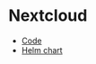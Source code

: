 # Nextcloud

* [Code](https://github.com/nextcloud/server)
* [Helm chart](https://github.com/nextcloud/helm)